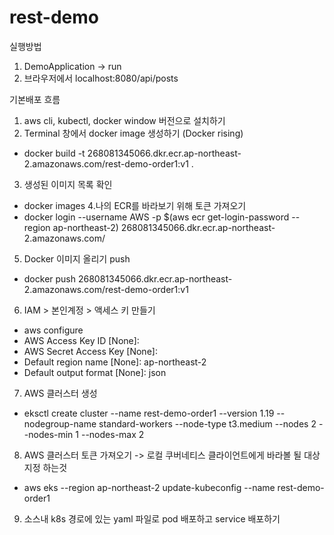 # rest-demo
실행방법
1. DemoApplication -> run
2. 브라우저에서 localhost:8080/api/posts

기본배포 흐름
1. aws cli, kubectl, docker window 버전으로 설치하기
2. Terminal 창에서 docker image 생성하기 (Docker rising)
- docker build -t 268081345066.dkr.ecr.ap-northeast-2.amazonaws.com/rest-demo-order1:v1 .
3. 생성된 이미지 목록 확인
- docker images
4.나의 ECR를 바라보기 위해 토큰 가져오기
- docker login --username AWS -p $(aws ecr get-login-password --region ap-northeast-2) 268081345066.dkr.ecr.ap-northeast-2.amazonaws.com/
5. Docker 이미지 올리기 push
- docker push 268081345066.dkr.ecr.ap-northeast-2.amazonaws.com/rest-demo-order1:v1
6. IAM > 본인계정 > 액세스 키 만들기
- aws configure
- AWS Access Key ID [None]: 
- AWS Secret Access Key [None]: 
- Default region name [None]: ap-northeast-2
- Default output format [None]: json
7. AWS 클러스터 생성
- eksctl create cluster --name rest-demo-order1 --version 1.19 --nodegroup-name standard-workers --node-type t3.medium --nodes 2 --nodes-min 1 --nodes-max 2
8. AWS 클러스터 토큰 가져오기 -> 로컬 쿠버네티스 클라이언트에게 바라볼 될 대상 지정 하는것
- aws eks --region ap-northeast-2 update-kubeconfig --name rest-demo-order1
9. 소스내 k8s 경로에 있는 yaml 파일로 pod 배포하고 service 배포하기
